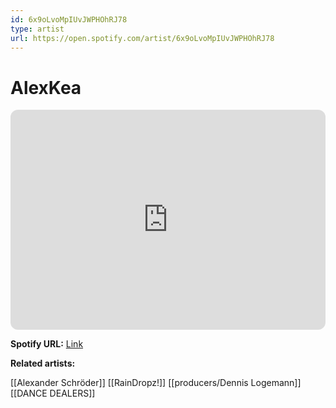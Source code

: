 ```yaml
---
id: 6x9oLvoMpIUvJWPHOhRJ78
type: artist
url: https://open.spotify.com/artist/6x9oLvoMpIUvJWPHOhRJ78
---
```

# AlexKea

<iframe style="border-radius:12px" src="https://open.spotify.com/embed/artist/6x9oLvoMpIUvJWPHOhRJ78" width="100%" height="352" frameBorder="0" allowfullscreen="" allow="autoplay; clipboard-write; encrypted-media; fullscreen; picture-in-picture" loading="lazy"></iframe>

**Spotify URL:** [Link](https://open.spotify.com/artist/6x9oLvoMpIUvJWPHOhRJ78)

**Related artists:**

[[Alexander Schröder]]
[[RainDropz!]]
[[producers/Dennis Logemann]]
[[DANCE DEALERS]]
